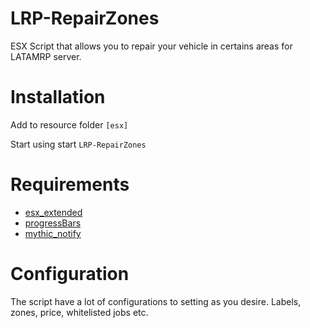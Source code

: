 # LRP-RepairZones
ESX Script that allows you to repair your vehicle in certains areas for LATAMRP server.

# Installation

Add to resource folder ```[esx]```

Start using start ```LRP-RepairZones```

# Requirements

* [esx_extended](https://github.com/ESX-Org/es_extended)
* [progressBars](https://github.com/torpidity/progressBars/releases/tag/1.0)
* [mythic_notify](https://github.com/mythicrp/mythic_notify)

# Configuration

The script have a lot of configurations to setting as you desire. Labels, zones, price, whitelisted jobs etc.
